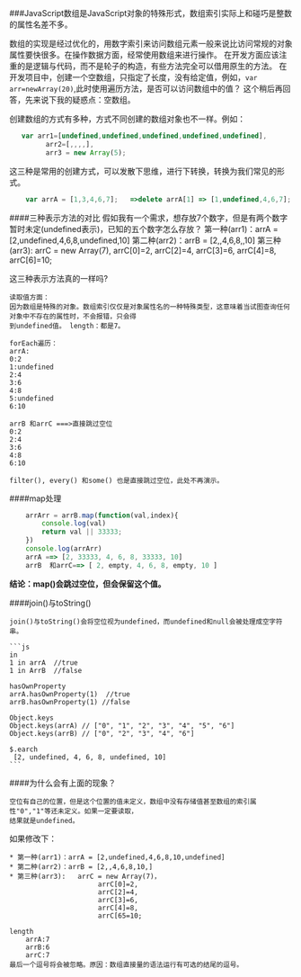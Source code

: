 ###JavaScript数组是JavaScript对象的特殊形式，数组索引实际上和碰巧是整数的属性名差不多。  

数组的实现是经过优化的，用数字索引来访问数组元素一般来说比访问常规的对象属性要快很多。在操作数据方面，经常使用数组来进行操作。
在开发方面应该注重的是逻辑与代码，而不是轮子的构造，有些方法完全可以借用原生的方法。
在开发项目中，创建一个空数组，只指定了长度，没有给定值，例如，`var arr=newArray(20)`,此时使用遍历方法，是否可以访问数组中的值？
    这个稍后再回答，先来说下我的疑惑点：空数组。

   创建数组的方式有多种，方式不同创建的数组对象也不一样。例如：
```js
   var arr1=[undefined,undefined,undefined,undefined,undefined],
         arr2=[,,,,],
         arr3 = new Array(5);
```
    
这三种是常用的创建方式，可以发散下思维，进行下转换，转换为我们常见的形式。
```js
    var arrA = [1,3,4,6,7];   =>delete arrA[1] => [1,undefined,4,6,7];   ====>arr1
```
####三种表示方法的对比
    假如我有一个需求，想存放7个数字，但是有两个数字暂时未定(undefined表示)，已知的五个数字怎么存放？
    第一种(arr1)：arrA = [2,undefined,4,6,8,undefined,10]
    第二种(arr2)：arrB = [2,,4,6,8,,10]
    第三种(arr3): arrC = new Array(7),
                  arrC[0]=2,
                  arrC[2]=4,
                  arrC[3]=6,
                  arrC[4]=8,                       
                  arrC[6]=10;

这三种表示方法真的一样吗?

    读取值方面：
    因为数组是特殊的对象。数组索引仅仅是对象属性名的一种特殊类型，这意味着当试图查询任何对象中不存在的属性时，不会报错，只会得
    到undefined值。 length：都是7。

    forEach遍历：
    arrA:
    0:2 
    1:undefined
    2:4
    3:6
    4:8
    5:undefined
    6:10

    arrB 和arrC ===>直接跳过空位
    0:2
    2:4
    3:6
    4:8
    6:10

    filter(), every() 和some() 也是直接跳过空位，此处不再演示。

####map处理

```js
    arrArr = arrB.map(function(val,index){
        console.log(val)
        return val || 33333;
    })
    console.log(arrArr)
    arrA ==> [2, 33333, 4, 6, 8, 33333, 10]
    arrB  和arrC==> [ 2, empty, 4, 6, 8, empty, 10 ]
```
**结论：map()会跳过空位，但会保留这个值。**

####join()与toString()

    join()与toString()会将空位视为undefined，而undefined和null会被处理成空字符串。

    ```js
    in
    1 in arrA  //true 
    1 in ArrB  //false
    
    hasOwnProperty
    arrA.hasOwnProperty(1)  //true
    arrB.hasOwnProperty(1) //false
    
    Object.keys
    Object.keys(arrA) // ["0", "1", "2", "3", "4", "5", "6"]
    Object.keys(arrB) // ["0", "2", "3", "4", "6"]
    
    $.earch
     [2, undefined, 4, 6, 8, undefined, 10]
    ```

####为什么会有上面的现象？

    空位有自己的位置，但是这个位置的值未定义，数组中没有存储值甚至数组的索引属性"0","1"等还未定义。如果一定要读取，
    结果就是undefined。

如果修改下：

    * 第一种(arr1)：arrA = [2,undefined,4,6,8,10,undefined]
    * 第二种(arr2)：arrB = [2,,4,6,8,10,]
    * 第三种(arr3):   arrC = new Array(7)，
                          arrC[0]=2,
                          arrC[2]=4,
                          arrC[3]=6,
                          arrC[4]=8,                       
                          arrC[65=10;

    length
        arrA:7
        arrB:6
        arrC:7
    最后一个逗号将会被忽略。原因：数组直接量的语法运行有可选的结尾的逗号。


